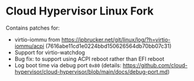 # Cloud Hypervisor Linux Fork

Contains patches for:

* virtio-iommu from https://jpbrucker.net/git/linux/log/?h=virtio-iommu/acpi (7616abe11cd1e0224bbd150626564db70bb07c31)
* Support for virtio-watchdog
* Bug fix: to support using ACPI reboot rather than EFI reboot
* Log boot time via debug port `0x80` (details: https://github.com/cloud-hypervisor/cloud-hypervisor/blob/main/docs/debug-port.md)
